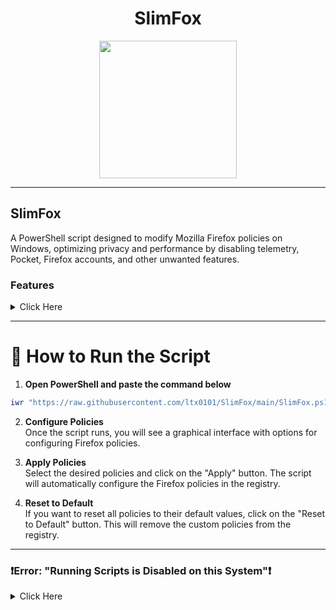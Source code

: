 <div align="center">

# SlimFox
<img src="https://github.com/user-attachments/assets/5b3678bb-be18-49e1-bfb9-86a5794ae090" width="220" height="220">
</div>

---

## SlimFox
A PowerShell script designed to modify Mozilla Firefox policies on Windows, optimizing privacy and performance by disabling telemetry, Pocket, Firefox accounts, and other unwanted features.

### Features  
<details>  
<summary> Click Here </summary>

- **Disable Telemetry**  
  Prevents Firefox from collecting and sending telemetry data.

- **Disable Pocket**  
  Removes Pocket integration from Firefox.
  
- **Disable Firefox Accounts**  
  Blocks Firefox sync and account-related features.
  
- **Disable Crash Reporter**  
  Prevents Firefox from sending crash reports.
  
- **Disable Studies**  
  Stops Firefox from running studies that collect user data.
  
- **Disable Extension Recommendations**  
  Prevents Firefox from recommending extensions based on browsing behavior.
  
- **Disable Search Suggestions**  
  Stops Firefox from showing search suggestions.

- **Disable Prefetching**  
  Prevents Firefox from preloading pages and DNS queries to save bandwidth and enhance privacy.

- **Disable Captive Portal**  
  Disables captive portal detection.

- **Disable Firefox View**  
  Removes the Firefox View feature.

- **Disable Form Autofill**  
  Turns off automatic form filling.

- **Disable Location Services**  
  Prevents websites from accessing location services.

- **Disable WebRTC**  
  Prevents IP leaks through WebRTC.

- **Disable Hardware Acceleration**  
  Forces Firefox to use software rendering.

- **DisablePocketSponsoredStories**  
  Removes sponsored stories from the Pocket recommendations.

- **EnableTrackingProtection**  
  Enables Firefox’s built-in tracking protection.

- **DisableDefaultBrowserAgent**  
  Prevents Firefox from running the default browser agent.

- **DisableAutoUpdate**  
  Stops Firefox from updating automatically.

- **DisableAppUpdate**  
  Disables updates for the Firefox application.

- **DisableProfileImport**  
  Blocks the ability to import profiles from other browsers.

- **DisableDeveloperTools**  
  Restricts access to Firefox's built-in developer tools.

- **DisableSafeMode**  
  Prevents Firefox from restarting in Safe Mode.



- **DisablePrivateBrowsing**  
  Disables the ability to open private browsing windows.



- **DisablePocketRecommendations**  
  Removes article recommendations from Pocket.



- **DisableScreenshots**  
  Disables the built-in screenshot tool.



- **DisableSSL3**  
  Disables the outdated SSL 3.0 protocol for security.



- **DisableTLS1**  
  Disables the outdated TLS 1.0 protocol for security.



- **DisableTLS1.1**  
  Disables the outdated TLS 1.1 protocol for security.


- **EnableHTTPSOnlyMode**  
  Forces all connections to use HTTPS where possible.


- **DisablePasswordManager**  
  Prevents Firefox from saving passwords.


- **DisableMasterPassword**  
  Disables the use of a master password for saved credentials.


- **DisableFormHistory**  
  Prevents Firefox from storing form and search history.


- **DisableCookies**  
  Blocks all cookies.


- **DisableThirdPartyCookies**  
  Blocks only third-party cookies for better privacy.


- **DisableWebGL**  
  Disables WebGL to prevent potential security risks.


- **DisableIPv6**  
  Disables IPv6 networking.


- **DisableDNSOverHTTPS**  
  Prevents Firefox from using DNS over HTTPS.


- **DisableCache**  
  Disables all caching, including disk, memory, and predictive network actions.


- **DisableDiskCache**  
  Prevents Firefox from storing cache on disk.


- **DisableMemoryCache**  
  Prevents Firefox from using memory to cache pages.


- **DisablePredictiveNetworkActions**  
  Stops Firefox from predicting and preloading network actions.


- **DisableAsyncPanZoom**  
  Disables asynchronous pan and zoom.


- **DisableWelcomePage**  
  Prevents Firefox from showing the welcome page on first launch.


- **DisableNewTabPage**  
  Removes Firefox’s default new tab page.


- **DisableBookmarksToolbar**  
  Hides the bookmarks toolbar.


- **DisableToolbarCustomization**  
  Restricts changes to the browser’s toolbar layout.


- ****  
  



</details>

---

# 🚀 How to Run the Script

1. **Open PowerShell and paste the command below**  
```ps1
iwr "https://raw.githubusercontent.com/ltx0101/SlimFox/main/SlimFox.ps1" -OutFile "SlimFox.ps1"; .\SlimFox.ps1
```
2. **Configure Policies**  
   Once the script runs, you will see a graphical interface with options for configuring Firefox policies.

3. **Apply Policies**  
   Select the desired policies and click on the "Apply" button. The script will automatically configure the Firefox policies in the registry.

4. **Reset to Default**  
   If you want to reset all policies to their default values, click on the "Reset to Default" button. This will remove the custom policies from the registry.

---

### ❗Error: "Running Scripts is Disabled on this System"❗ 
<details>  
<summary> Click Here </summary>

If you encounter the error **"Running Scripts is Disabled on this System"**, it means that PowerShell's execution policy is preventing scripts from running for security reasons.

To resolve this, follow these steps:

1. **Open PowerShell as Administrator**  
   
2. **Change the Execution Policy**  
   Run the following command in the PowerShell window to allow locally-created scripts to run:

   ```ps1
   Set-ExecutionPolicy -ExecutionPolicy RemoteSigned
   ```
</details>
